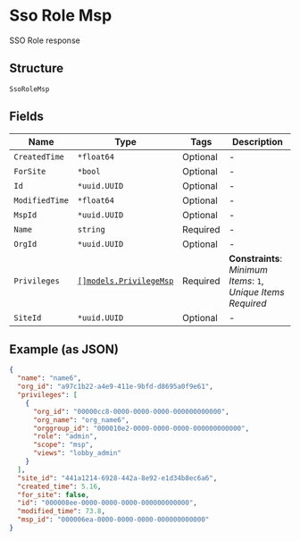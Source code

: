 
# Sso Role Msp

SSO Role response

## Structure

`SsoRoleMsp`

## Fields

| Name | Type | Tags | Description |
|  --- | --- | --- | --- |
| `CreatedTime` | `*float64` | Optional | - |
| `ForSite` | `*bool` | Optional | - |
| `Id` | `*uuid.UUID` | Optional | - |
| `ModifiedTime` | `*float64` | Optional | - |
| `MspId` | `*uuid.UUID` | Optional | - |
| `Name` | `string` | Required | - |
| `OrgId` | `*uuid.UUID` | Optional | - |
| `Privileges` | [`[]models.PrivilegeMsp`](../../doc/models/privilege-msp.md) | Required | **Constraints**: *Minimum Items*: `1`, *Unique Items Required* |
| `SiteId` | `*uuid.UUID` | Optional | - |

## Example (as JSON)

```json
{
  "name": "name6",
  "org_id": "a97c1b22-a4e9-411e-9bfd-d8695a0f9e61",
  "privileges": [
    {
      "org_id": "00000cc8-0000-0000-0000-000000000000",
      "org_name": "org_name6",
      "orggroup_id": "000010e2-0000-0000-0000-000000000000",
      "role": "admin",
      "scope": "msp",
      "views": "lobby_admin"
    }
  ],
  "site_id": "441a1214-6928-442a-8e92-e1d34b8ec6a6",
  "created_time": 5.16,
  "for_site": false,
  "id": "000008ee-0000-0000-0000-000000000000",
  "modified_time": 73.8,
  "msp_id": "000006ea-0000-0000-0000-000000000000"
}
```

